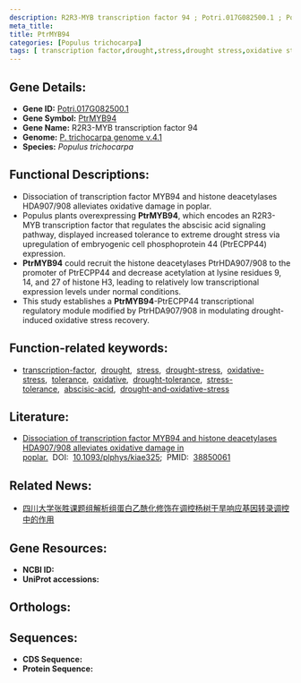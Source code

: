 ```yaml
---
description: R2R3-MYB transcription factor 94 ; Potri.017G082500.1 ; Populus trichocarpa
meta_title:
title: PtrMYB94
categories: [Populus trichocarpa]
tags: [ transcription factor,drought,stress,drought stress,oxidative stress,tolerance,oxidative,drought tolerance,stress tolerance,abscisic acid,drought and oxidative stress ]
---
```


## Gene Details:
- **Gene ID:** [Potri.017G082500.1]()
- **Gene Symbol:** <u>PtrMYB94</u>
- **Gene Name:** R2R3-MYB transcription factor 94
- **Genome:** [P. trichocarpa genome v.4.1]()
- **Species:** *Populus trichocarpa*

## Functional Descriptions:
   - Dissociation of transcription factor MYB94 and histone deacetylases HDA907/908 alleviates oxidative damage in poplar.
   - Populus plants overexpressing **PtrMYB94**, which encodes an R2R3-MYB transcription factor that regulates the abscisic acid signaling pathway, displayed increased tolerance to extreme drought stress via upregulation of embryogenic cell phosphoprotein 44 (PtrECPP44) expression.
   - **PtrMYB94** could recruit the histone deacetylases PtrHDA907/908 to the promoter of PtrECPP44 and decrease acetylation at lysine residues 9, 14, and 27 of histone H3, leading to relatively low transcriptional expression levels under normal conditions.
   - This study establishes a **PtrMYB94**-PtrECPP44 transcriptional regulatory module modified by PtrHDA907/908 in modulating drought-induced oxidative stress recovery.

## Function-related keywords:
   - [transcription-factor](/tags/transcription-factor/),&nbsp;&nbsp;[drought](/tags/drought/),&nbsp;&nbsp;[stress](/tags/stress/),&nbsp;&nbsp;[drought-stress](/tags/drought-stress/),&nbsp;&nbsp;[oxidative-stress](/tags/oxidative-stress/),&nbsp;&nbsp;[tolerance](/tags/tolerance/),&nbsp;&nbsp;[oxidative](/tags/oxidative/),&nbsp;&nbsp;[drought-tolerance](/tags/drought-tolerance/),&nbsp;&nbsp;[stress-tolerance](/tags/stress-tolerance/),&nbsp;&nbsp;[abscisic-acid](/tags/abscisic-acid/),&nbsp;&nbsp;[drought-and-oxidative-stress](/tags/drought-and-oxidative-stress/)

## Literature:
   - [Dissociation of transcription factor MYB94 and histone deacetylases HDA907/908 alleviates oxidative damage in poplar.](https://www.doi.org/10.1093/plphys/kiae325)&nbsp;&nbsp;DOI:&nbsp;&nbsp;[10.1093/plphys/kiae325](https://www.doi.org/10.1093/plphys/kiae325);&nbsp;&nbsp;PMID:&nbsp;&nbsp;[38850061](https://pubmed.ncbi.nlm.nih.gov/38850061/)

## Related News:
   - [四川大学张胜课题组解析组蛋白乙酰化修饰在调控杨树干旱响应基因转录调控中的作用](https://mp.weixin.qq.com/s?__biz=MzIyOTY2NDYyNQ==&mid=2247601573&idx=4&sn=c269ab0f0d95d4105aa8bbdd0da5b2f9&chksm=e9de6281e7f3c35821c8fd38243d4077d8c67bd8b0eee61712e977889629aa7d3ba472b11aa9&scene=27#wechat_redirect)

## Gene Resources:
- **NCBI ID:**  [](https://www.ncbi.nlm.nih.gov/search/all/?term=)
- **UniProt accessions:**  [](https://www.uniprot.org/uniprotkb//entry)

## Orthologs:

## Sequences:
- **CDS Sequence:**
- **Protein Sequence:**
